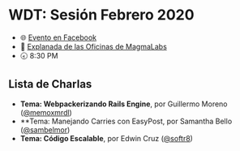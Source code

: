 # WDT: Sesión Febrero 2020
- 🌐 [Evento en Facebook](https://www.facebook.com/events/187405305905743/)
- 📍 [Explanada de las Oficinas de MagmaLabs](https://www.google.com/maps/place/MagmaLabs/@19.2652401,-103.7129981,17z/data=!4m12!1m6!3m5!1s0x84255ac0cb7baabd:0x49107047fc2c8c23!2sMagmaLabs!8m2!3d19.265235!4d-103.7108041!3m4!1s0x84255ac0cb7baabd:0x49107047fc2c8c23!8m2!3d19.265235!4d-103.7108041)
- 🕣 8:30 PM

## Lista de Charlas

*   **Tema: Webpackerizando Rails Engine**, por Guillermo Moreno
([@memoxmrdl](https://twitter.com/memoxmrdl))
*   **Tema: Manejando Carries con EasyPost, por Samantha Bello ([@sambelmor](https://twitter.com/sambelmor))
*   **Tema: Código Escalable**, por Edwin Cruz ([@softr8](https://twitter.com/softr8?lang=en))

